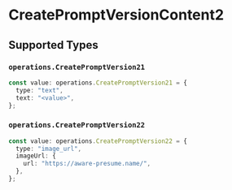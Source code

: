 # CreatePromptVersionContent2


## Supported Types

### `operations.CreatePromptVersion21`

```typescript
const value: operations.CreatePromptVersion21 = {
  type: "text",
  text: "<value>",
};
```

### `operations.CreatePromptVersion22`

```typescript
const value: operations.CreatePromptVersion22 = {
  type: "image_url",
  imageUrl: {
    url: "https://aware-presume.name/",
  },
};
```

